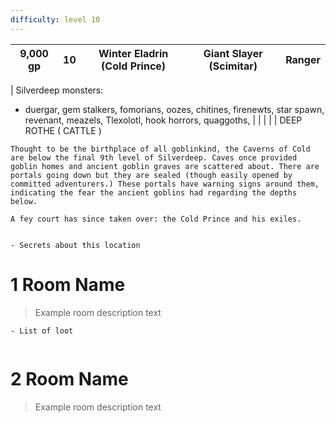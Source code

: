 ```yaml
---
difficulty: level 10 
---
```


| 9,000 gp | 10  | Winter Eladrin (Cold Prince) | Giant Slayer (Scimitar) | Ranger |
| -------- | --- | ---------------------------- | ----------------------- | ------ |
| 
Silverdeep monsters: 
- duergar, gem stalkers, fomorians, oozes, chitines, firenewts, star spawn, revenant, meazels, Tlexolotl, hook horrors, quaggoths, 
|     |                              |                         |        | DEEP ROTHE ( CATTLE )

```ad-history
Thought to be the birthplace of all goblinkind, the Caverns of Cold are below the final 9th level of Silverdeep. Caves once provided goblin homes and ancient goblin graves are scattered about. There are portals going down but they are sealed (though easily opened by committed adventurers.) These portals have warning signs around them, indicating the fear the ancient goblins had regarding the depths below.

A fey court has since taken over: the Cold Prince and his exiles. 


```

```ad-Secrets
- Secrets about this location
```


# 1 Room Name
> Example room description text

```ad-loot
- List of loot


```

# 2 Room Name
> Example room description text